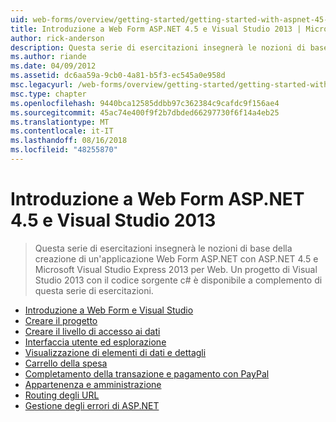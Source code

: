 ```yaml
---
uid: web-forms/overview/getting-started/getting-started-with-aspnet-45-web-forms/index
title: Introduzione a Web Form ASP.NET 4.5 e Visual Studio 2013 | Microsoft Docs
author: rick-anderson
description: Questa serie di esercitazioni insegnerà le nozioni di base della creazione di un'applicazione Web Form ASP.NET con ASP.NET 4.5 e Visual Studio 2013 Express per Web. Un strumenti...
ms.author: riande
ms.date: 04/09/2012
ms.assetid: dc6aa59a-9cb0-4a81-b5f3-ec545a0e958d
msc.legacyurl: /web-forms/overview/getting-started/getting-started-with-aspnet-45-web-forms
msc.type: chapter
ms.openlocfilehash: 9440bca12585ddbb97c362384c9cafdc9f156ae4
ms.sourcegitcommit: 45ac74e400f9f2b7dbded66297730f6f14a4eb25
ms.translationtype: MT
ms.contentlocale: it-IT
ms.lasthandoff: 08/16/2018
ms.locfileid: "48255870"
---
```

<a name="getting-started-with-aspnet-45-web-forms-and-visual-studio-2013"></a>Introduzione a Web Form ASP.NET 4.5 e Visual Studio 2013
====================
> Questa serie di esercitazioni insegnerà le nozioni di base della creazione di un'applicazione Web Form ASP.NET con ASP.NET 4.5 e Microsoft Visual Studio Express 2013 per Web. Un progetto di Visual Studio 2013 con il codice sorgente c# è disponibile a complemento di questa serie di esercitazioni.


- [Introduzione a Web Form e Visual Studio](introduction-and-overview.md)
- [Creare il progetto](create-the-project.md)
- [Creare il livello di accesso ai dati](create_the_data_access_layer.md)
- [Interfaccia utente ed esplorazione](ui_and_navigation.md)
- [Visualizzazione di elementi di dati e dettagli](display_data_items_and_details.md)
- [Carrello della spesa](shopping-cart.md)
- [Completamento della transazione e pagamento con PayPal](checkout-and-payment-with-paypal.md)
- [Appartenenza e amministrazione](membership-and-administration.md)
- [Routing degli URL](url-routing.md)
- [Gestione degli errori di ASP.NET](aspnet-error-handling.md)
